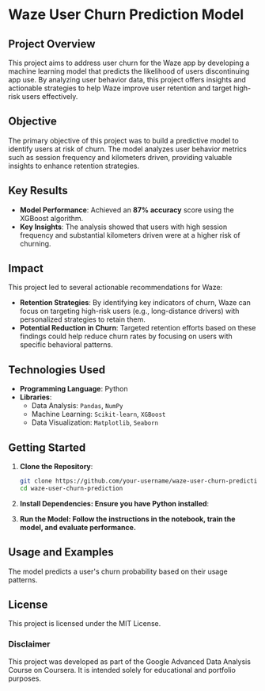  # Waze User Churn Prediction Model

## Project Overview
This project aims to address user churn for the Waze app by developing a machine learning model that predicts the likelihood of users discontinuing app use. By analyzing user behavior data, this project offers insights and actionable strategies to help Waze improve user retention and target high-risk users effectively.

## Objective
The primary objective of this project was to build a predictive model to identify users at risk of churn. The model analyzes user behavior metrics such as session frequency and kilometers driven, providing valuable insights to enhance retention strategies.

## Key Results
- **Model Performance**: Achieved an **87% accuracy** score using the XGBoost algorithm.
- **Key Insights**: The analysis showed that users with high session frequency and substantial kilometers driven were at a higher risk of churning.
  
## Impact
This project led to several actionable recommendations for Waze:
- **Retention Strategies**: By identifying key indicators of churn, Waze can focus on targeting high-risk users (e.g., long-distance drivers) with personalized strategies to retain them.
- **Potential Reduction in Churn**: Targeted retention efforts based on these findings could help reduce churn rates by focusing on users with specific behavioral patterns.

## Technologies Used
- **Programming Language**: Python
- **Libraries**:
  - Data Analysis: `Pandas`, `NumPy`
  - Machine Learning: `Scikit-learn`, `XGBoost`
  - Data Visualization: `Matplotlib`, `Seaborn`

## Getting Started

1. **Clone the Repository**:
   ```bash
   git clone https://github.com/your-username/waze-user-churn-prediction.git
   cd waze-user-churn-prediction

2. **Install Dependencies: Ensure you have Python installed**:

3. **Run the Model: Follow the instructions in the notebook, train the model, and evaluate performance.**

## Usage and Examples

The model predicts a user's churn probability based on their usage patterns. 

## License

This project is licensed under the MIT License.

### Disclaimer

This project was developed as part of the Google Advanced Data Analysis Course on Coursera. It is intended solely for educational and portfolio purposes.

